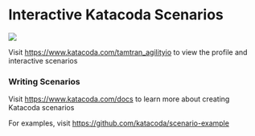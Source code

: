 # Interactive Katacoda Scenarios

[![](http://shields.katacoda.com/katacoda/tamtran_agilityio/count.svg)](https://www.katacoda.com/tamtran_agilityio "Get your profile on Katacoda.com")

Visit https://www.katacoda.com/tamtran_agilityio to view the profile and interactive scenarios

### Writing Scenarios
Visit https://www.katacoda.com/docs to learn more about creating Katacoda scenarios

For examples, visit https://github.com/katacoda/scenario-example
